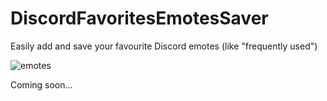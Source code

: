# DiscordFavoritesEmotesSaver
Easily add and save your favourite Discord emotes (like "frequently used")

![emotes](https://user-images.githubusercontent.com/61916582/138786506-ef327ba0-59f2-42b1-bc69-1e6ee9256416.png)

Coming soon...
